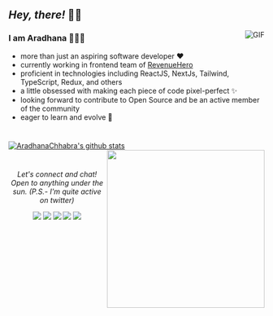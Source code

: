 ## *Hey, there!* 👋🏼

<img align="right" alt="GIF" src="https://media.giphy.com/media/LMcB8XospGZO8UQq87/giphy.gif" />

### **I am Aradhana** 👩🏽‍💻 

- more than just an aspiring software developer ♥︎
- currently working in frontend team of [RevenueHero](https://revenuehero.io/)
- proficient in technologies including ReactJS, NextJs, Tailwind, TypeScript, Redux, and others
- a little obsessed with making each piece of code pixel-perfect ✨
- looking forward to contribute to Open Source and be an active member of the community 
- eager to learn and evolve 🌱

#

[![AradhanaChhabra's github stats](https://github-readme-stats.vercel.app/api?username=AradhanaChhabra&count_private=true&hide=prs,issues&show_icons=true&title_color=fff&icon_color=79ff97&text_color=9f9f9f&bg_color=151515)](https://github.com/AradhanaChhabra/github-readme-stats)
<a href="https://github.com/victorabarros?tab=repositories">
  <img align="right" width="310px" src="https://github-readme-stats.anuraghazra1.vercel.app/api/top-langs/?username=AradhanaChhabra&count_private=true&layout=compact&hide=makefile,shell&hide_title=true&hide_border=true" />
</a>

#

<p align="center">
  <i>Let's connect and chat! Open to anything under the sun. (P.S.- I'm quite active on twitter)</i>

  <p align="center">
    <a href="https://twitter.com/aradhanaaaaaa" alt="Twitter"><img src="https://img.shields.io/badge/Twitter-1DA1F2?style=for-the-badge&logo=twitter&logoColor=white"></a>     
    <a href="https://www.linkedin.com/in/aradhanachhabra/" alt="Linkedin"><img src="https://img.shields.io/badge/LinkedIn-0077B5?style=for-the-badge&logo=linkedin&logoColor=white" ></a>
  <a href="https://dev.to/aradhanachhabra" alt="dev.to"><img src="https://img.shields.io/badge/dev.to-0A0A0A?style=for-the-badge&logo=devdotto&logoColor=white"></a>
  <a href="https://www.codechef.com/users/aradhanaa" alt="Codechef"><img src="https://img.shields.io/badge/-CodeChef-5B4638?style=for-the-badge&logo=CodeChef&logoColor=white" ></a>
    <a href="mailto:aradhanachhabra03@gmail.com" alt="Contact me"><img src="https://img.shields.io/badge/Gmail-D14836?style=for-the-badge&logo=gmail&logoColor=white"></a>
  </p>

